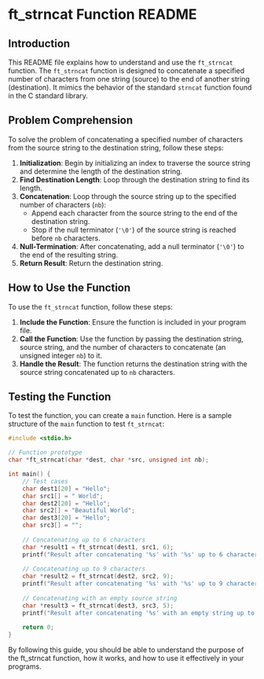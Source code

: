 # ft_strncat Function README

## Introduction
This README file explains how to understand and use the `ft_strncat` function. The `ft_strncat` function is designed to concatenate a specified number of characters from one string (source) to the end of another string (destination). It mimics the behavior of the standard `strncat` function found in the C standard library.

## Problem Comprehension
To solve the problem of concatenating a specified number of characters from the source string to the destination string, follow these steps:

1. **Initialization**: Begin by initializing an index to traverse the source string and determine the length of the destination string.
2. **Find Destination Length**: Loop through the destination string to find its length.
3. **Concatenation**: Loop through the source string up to the specified number of characters (`nb`):
   - Append each character from the source string to the end of the destination string.
   - Stop if the null terminator (`'\0'`) of the source string is reached before `nb` characters.
4. **Null-Termination**: After concatenating, add a null terminator (`'\0'`) to the end of the resulting string.
5. **Return Result**: Return the destination string.

## How to Use the Function
To use the `ft_strncat` function, follow these steps:

1. **Include the Function**: Ensure the function is included in your program file.
2. **Call the Function**: Use the function by passing the destination string, source string, and the number of characters to concatenate (an unsigned integer `nb`) to it.
3. **Handle the Result**: The function returns the destination string with the source string concatenated up to `nb` characters.

## Testing the Function
To test the function, you can create a `main` function. Here is a sample structure of the `main` function to test `ft_strncat`:

```c
#include <stdio.h>

// Function prototype
char *ft_strncat(char *dest, char *src, unsigned int nb);

int main() {
    // Test cases
    char dest1[20] = "Hello";
    char src1[] = " World";
    char dest2[20] = "Hello";
    char src2[] = "Beautiful World";
    char dest3[20] = "Hello";
    char src3[] = "";
    
    // Concatenating up to 6 characters
    char *result1 = ft_strncat(dest1, src1, 6);
    printf("Result after concatenating '%s' with '%s' up to 6 characters: %s\n", "Hello", " World", result1);
    
    // Concatenating up to 9 characters
    char *result2 = ft_strncat(dest2, src2, 9);
    printf("Result after concatenating '%s' with '%s' up to 9 characters: %s\n", "Hello", "Beautiful World", result2);
    
    // Concatenating with an empty source string
    char *result3 = ft_strncat(dest3, src3, 5);
    printf("Result after concatenating '%s' with an empty string up to 5 characters: %s\n", "Hello", result3);
    
    return 0;
}
```
By following this guide, you should be able to understand the purpose of the ft_strncat function, how it works, and how to use it effectively in your programs.
